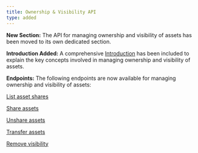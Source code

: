 ```yaml
---
title: Ownership & Visibility API
type: added
---
```


**New Section:** The API for managing ownership and visibility of assets has been moved to its own dedicated section.

**Introduction Added:** A comprehensive [Introduction](ref:ownership-visibility-api-intro) has been included to explain the key concepts involved in managing ownership and visibility of assets.

**Endpoints:** The following endpoints are now available for managing ownership and visibility of assets:

[List asset shares](ref:getassetshares_v2)

[Share assets](ref:shareassets_v2)

[Unshare assets](ref:unshareassets_v2)

[Transfer assets](ref:transferassets_v2)

[Remove visibility](ref:removevisibilityforassets_v2)
